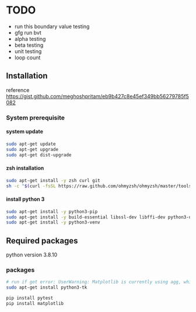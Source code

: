 # TODO

- run this boundary value testing
- gfg run bvt
- alpha testing
- beta testing
- unit testing
- loop count

## Installation

reference <https://gist.github.com/meghoshpritam/eb9b427c8e45ef349bb56279785f5082>

### System prerequisite

#### system update

```bash
sudo apt-get update
sudo apt-get upgrade
sudo apt-get dist-upgrade
```

#### zsh installation

```bash
sudo apt-get install -y zsh curl git
sh -c "$(curl -fsSL https://raw.github.com/ohmyzsh/ohmyzsh/master/tools/install.sh)"
```

#### install python 3

```bash
sudo apt-get install -y python3-pip
sudo apt-get install -y build-essential libssl-dev libffi-dev python3-dev
sudo apt-get install -y python3-venv
```

##  Required packages

python version 3.8.10

### packages

```bash
# run if got error: UserWarning: Matplotlib is currently using agg, which is a non-GUI backend, so cannot show the figure.
sudo apt-get install python3-tk
```

```bash
pip install pytest
pip install matplotlib

```
